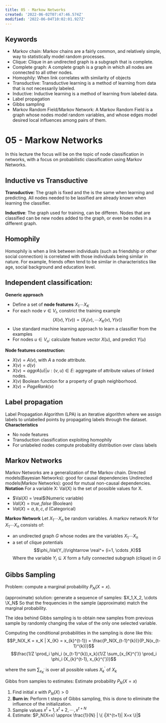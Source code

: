```yaml
---
title: 05 - Markow Networks
created: '2022-06-02T07:47:46.574Z'
modified: '2022-06-04T10:02:01.927Z'
---
```

## Keywords
- Markov chain: Markov chains are a fairly common, and relatively simple, way to statistically model random processes. 
- Clique: Clique in an undirected graph is a subgraph that is complete.
- Complete graph: A complete graph is a graph in which all nodes are connected to all other nodes.
- Homophily: When link correlates with similarity of objects
- Transductive: Transductive learning is a method of learning from data that is not necessarily labeled.
- Inductive: Inductive learning is a method of learning from labeled data.
- Label propagation
- Gibbs sampling
- Markov Random Field/Markov Network: A Markov Random Field is a graph whose nodes model random variables, and whose edges model desired local influences among pairs of them.
# 05 - Markow Networks

In this lecture the focus will be on the topic of node classification in networks, with a focus on probabilistic classification using Markov Networks.

## Inductive vs Transductive

__Transductive__: The graph is fixed and the is the same when learning and predicting. All nodes needed to be lassified are already known when learning the classifier.

__Inductive__: The graph used for training, can be differen. Nodes that are classified can be new nodes added to the graph, or even be nodes in a different graph.

## Homophily

Homophily is when a link between individuals (such as friendship or other social connection) is correlated with those individuals being similar in nature. For example, friends often tend to be similar in characteristics like age, social background and education level.

## Independent classification:
__Generic approach__
- Define a set of **node features** $X_1 \dotsb X_K$
- For each node $v \in V_I$, constrict the training example
$$ (X(v), Y(v))=(X_1(v), \cdots X_K(v), Y(v))$$
- Use standard machine learning approach to learn a classifier from the examples
- For nodes $u \in V_u$: calculate feature vector $X(u)$, and predict $Y(u)$

__Node features construction:__
- $X(v) = A(v)$, with $A$ a node attribute.
- $X(v) = d(v)$
- $X(v) = aggr{A(u) | u:(v,u) \in E}$: aggregate of attribute values of linked nodes.
- $X(v)$ Boolean function for a property of graph neighborhood.
- $X(v) = PageRank(v)$

## Label propagation
Label Propagation Algorithm (LPA) is an iterative algorithm where we assign labels to unlabelled points by propagating labels through the dataset.
__Characteristics__
- No node features
- Transduction classification exploiting homophily
- For unlabeled nodes compute probability distribution over class labels

## Markov Networks
Markov Networks are a generalization of the Markov chain.
Directed models(Bayesian Networks): good for causal dependencies
Undirected models(Markov Networks): good for mutual non-causal dependencies.
__Notation__
For a variable X: Val(X) is the set of possible values for X.
- $Val(X) = \real$(Numeric variable)
- $Val(X) = {true, false}$ (Boolean)
- $Val(X) = {a, b, c, d}$ (Categorical)

__Markov Network__
Let $X_1 \cdots X_n$ be random variables. A markov network $N$ for $X_1 \cdots X_n$ consists of:
- an undirected graph $G$ whose nodes are the variables $X_1 \cdots X_n$
- a set of clique potentials
$$\phi_iVal(Y_i)\rightarrow \real^+    (i=1, \cdots ,K)$$
Where the variable $Y_i \subseteq X$ form a fully connected subgraph (clique) in $G$

## Gibbs Sampling
Problem: compute a marginal probability $P_N(X=x)$.

(approximate) solution: generate a sequence of samples:
$X_1,X_2, \cdots \X_N$
So that the frequencies in the sample (approximate) match the marginal probability.

The idea behind Gibbs sampling is to obtain new samples from previous sample by randomly changing the value of the only one selected variable.

Computing the conditional probabilities in the sampling is done like this:
$$P_N(X_K = x_K | X_{K} = x_{k}^{t-1}) = \frac{P_N(X_{t-1}^{k})}{P_N(x_{t-1}^{k})}$$
$$\frac{1/Z \prod_i \phi_i (x_{t-1}^{k}),x_k}{1/Z \sum_{x_{K}^{'}} \prod_i \phi_i (X_{k}^{t-1}, x_{k}^{'})}$$

where the sum $\sum_{x_{K}^{'}}$ is over all possible values $X_{k}^{'}$ of $X_k$

Gibbs from samples to estimates:
Estimate probability $P_N(X=x)$

1. Find initial $x$ with $P_N(X) > 0$
2. **Burn in**: Perform t steps of Gibbs sampling, this is done to eliminate the influence of the initialization.
3. Sample values $x^t+1, x^t+2, \cdots , x^{t+N}$
4. Estimate: $P_N(X=x) \approx \frac{1}{N} | \{ i|X^{t+1}| X=x \}|$